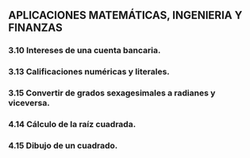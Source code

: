 ## APLICACIONES MATEMÁTICAS, INGENIERIA Y FINANZAS

### 3.10 Intereses de una cuenta bancaria.
### 3.13 Calificaciones numéricas y literales.
### 3.15 Convertir de grados sexagesimales a radianes y viceversa.
### 4.14 Cálculo de la raíz cuadrada.
### 4.15 Dibujo de un cuadrado.
